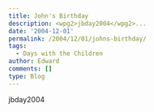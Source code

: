 ```yaml
---
title: John's Birthday
description: <wpg2>jbday2004</wpg2>...
date: '2004-12-01'
permalink: /2004/12/01/johns-birthday/
tags:
  - Days with the Children
author: Edward
comments: []
type: Blog
---
```


<wpg2>jbday2004</wpg2>

